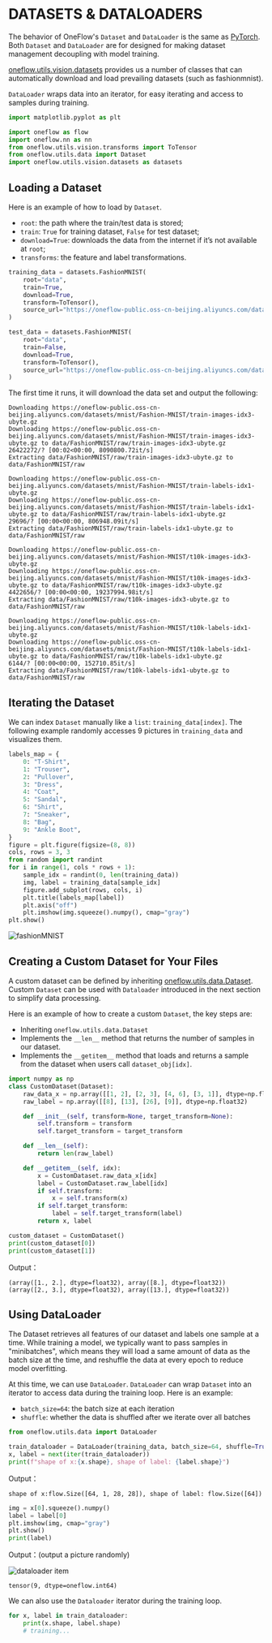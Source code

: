 # DATASETS & DATALOADERS

The behavior of OneFlow's `Dataset` and `DataLoader` is the same as [PyTorch](https://pytorch.org/tutorials/beginner/basics/data_tutorial.html). Both `Dataset` and `DataLoader` are for designed for making dataset management decoupling with model training.

[oneflow.utils.vision.datasets](https://oneflow.readthedocs.io/en/master/utils.html#module-oneflow.utils.vision.datasets) provides us a number of classes that can automatically download and load prevailing datasets (such as fashionmnist).

`DataLoader` wraps data into an iterator, for easy iterating and access to samples during training.

```python
import matplotlib.pyplot as plt

import oneflow as flow
import oneflow.nn as nn
from oneflow.utils.vision.transforms import ToTensor
from oneflow.utils.data import Dataset
import oneflow.utils.vision.datasets as datasets
```

## Loading a Dataset

Here is an example of how to load by `Dataset`.

- `root`: the path where the train/test data is stored;
- `train`: `True` for training dataset, `False` for test dataset;
- `download=True`: downloads the data from the internet if it’s not available at `root`;
- `transforms`: the feature and label transformations.

```python
training_data = datasets.FashionMNIST(
    root="data",
    train=True,
    download=True,
    transform=ToTensor(),
    source_url="https://oneflow-public.oss-cn-beijing.aliyuncs.com/datasets/mnist/Fashion-MNIST/",
)

test_data = datasets.FashionMNIST(
    root="data",
    train=False,
    download=True,
    transform=ToTensor(),
    source_url="https://oneflow-public.oss-cn-beijing.aliyuncs.com/datasets/mnist/Fashion-MNIST/",
)
```

The first time it runs, it will download the data set and output the following:

```text
Downloading https://oneflow-public.oss-cn-beijing.aliyuncs.com/datasets/mnist/Fashion-MNIST/train-images-idx3-ubyte.gz
Downloading https://oneflow-public.oss-cn-beijing.aliyuncs.com/datasets/mnist/Fashion-MNIST/train-images-idx3-ubyte.gz to data/FashionMNIST/raw/train-images-idx3-ubyte.gz
26422272/? [00:02<00:00, 8090800.72it/s]
Extracting data/FashionMNIST/raw/train-images-idx3-ubyte.gz to data/FashionMNIST/raw

Downloading https://oneflow-public.oss-cn-beijing.aliyuncs.com/datasets/mnist/Fashion-MNIST/train-labels-idx1-ubyte.gz
Downloading https://oneflow-public.oss-cn-beijing.aliyuncs.com/datasets/mnist/Fashion-MNIST/train-labels-idx1-ubyte.gz to data/FashionMNIST/raw/train-labels-idx1-ubyte.gz
29696/? [00:00<00:00, 806948.09it/s]
Extracting data/FashionMNIST/raw/train-labels-idx1-ubyte.gz to data/FashionMNIST/raw

Downloading https://oneflow-public.oss-cn-beijing.aliyuncs.com/datasets/mnist/Fashion-MNIST/t10k-images-idx3-ubyte.gz
Downloading https://oneflow-public.oss-cn-beijing.aliyuncs.com/datasets/mnist/Fashion-MNIST/t10k-images-idx3-ubyte.gz to data/FashionMNIST/raw/t10k-images-idx3-ubyte.gz
4422656/? [00:00<00:00, 19237994.98it/s]
Extracting data/FashionMNIST/raw/t10k-images-idx3-ubyte.gz to data/FashionMNIST/raw

Downloading https://oneflow-public.oss-cn-beijing.aliyuncs.com/datasets/mnist/Fashion-MNIST/t10k-labels-idx1-ubyte.gz
Downloading https://oneflow-public.oss-cn-beijing.aliyuncs.com/datasets/mnist/Fashion-MNIST/t10k-labels-idx1-ubyte.gz to data/FashionMNIST/raw/t10k-labels-idx1-ubyte.gz
6144/? [00:00<00:00, 152710.85it/s]
Extracting data/FashionMNIST/raw/t10k-labels-idx1-ubyte.gz to data/FashionMNIST/raw
```

## Iterating the Dataset

We can index `Dataset` manually like a `list`: `training_data[index]`.
The following example randomly accesses 9 pictures in `training_data` and visualizes them.

```python
labels_map = {
    0: "T-Shirt",
    1: "Trouser",
    2: "Pullover",
    3: "Dress",
    4: "Coat",
    5: "Sandal",
    6: "Shirt",
    7: "Sneaker",
    8: "Bag",
    9: "Ankle Boot",
}
figure = plt.figure(figsize=(8, 8))
cols, rows = 3, 3
from random import randint
for i in range(1, cols * rows + 1):
    sample_idx = randint(0, len(training_data))
    img, label = training_data[sample_idx]
    figure.add_subplot(rows, cols, i)
    plt.title(labels_map[label])
    plt.axis("off")
    plt.imshow(img.squeeze().numpy(), cmap="gray")
plt.show()
```

![fashionMNIST](./imgs/fashionMNIST.png)

## Creating a Custom Dataset for Your Files

A custom dataset can be defined by inheriting [oneflow.utils.data.Dataset](https://oneflow.readthedocs.io/en/master/utils.html?highlight=oneflow.utils.data.Dataset#oneflow.utils.data.Dataset). Custom `Dataset` can be used with `Dataloader` introduced in the next section to simplify data processing.

Here is an example of how to create a custom `Dataset`, the key steps are:

- Inheriting `oneflow.utils.data.Dataset`
- Implements the `__len__`  method that returns the number of samples in our dataset.
- Implements the `__getitem__` method that loads and returns a sample from the dataset when users call `dataset_obj[idx]`.

```python
import numpy as np
class CustomDataset(Dataset):
    raw_data_x = np.array([[1, 2], [2, 3], [4, 6], [3, 1]], dtype=np.float32)
    raw_label = np.array([[8], [13], [26], [9]], dtype=np.float32)

    def __init__(self, transform=None, target_transform=None):
        self.transform = transform
        self.target_transform = target_transform

    def __len__(self):
        return len(raw_label)

    def __getitem__(self, idx):
        x = CustomDataset.raw_data_x[idx]
        label = CustomDataset.raw_label[idx]
        if self.transform:
            x = self.transform(x)
        if self.target_transform:
            label = self.target_transform(label)
        return x, label

custom_dataset = CustomDataset()
print(custom_dataset[0])
print(custom_dataset[1])
```

Output：

```text
(array([1., 2.], dtype=float32), array([8.], dtype=float32))
(array([2., 3.], dtype=float32), array([13.], dtype=float32))
```

## Using DataLoader

The Dataset retrieves all features of our dataset and labels one sample at a time. While training a model, we typically want to pass samples in "minibatches", which means they will load a same amount of data as the batch size at the time, and reshuffle the data at every epoch to reduce model overfitting.

At this time, we can use `DataLoader`. `DataLoader` can wrap `Dataset` into an iterator to access data during the training loop. Here is an example:

- `batch_size=64`: the batch size at each iteration
- `shuffle`: whether the data is shuffled after we iterate over all batches

```python
from oneflow.utils.data import DataLoader

train_dataloader = DataLoader(training_data, batch_size=64, shuffle=True)
x, label = next(iter(train_dataloader))
print(f"shape of x:{x.shape}, shape of label: {label.shape}")
```

Output：
```text
shape of x:flow.Size([64, 1, 28, 28]), shape of label: flow.Size([64])
```

```python
img = x[0].squeeze().numpy()
label = label[0]
plt.imshow(img, cmap="gray")
plt.show()
print(label)
```

Output：(output a picture randomly)

![dataloader item](./imgs/dataloader_item.png)

```text
tensor(9, dtype=oneflow.int64)
```

We can also use the `Dataloader` iterator during the training loop.

```python
for x, label in train_dataloader:
    print(x.shape, label.shape)
    # training...
```
